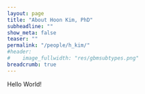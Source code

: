 ```yaml
---
layout: page
title: "About Hoon Kim, PhD"
subheadline: ""
show_meta: false
teaser: ""
permalink: "/people/h_kim/"
#header:
#    image_fullwidth: "res/gbmsubtypes.png"
breadcrumb: true
---
```


Hello World!
